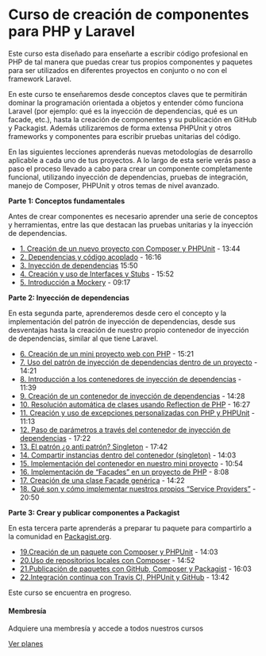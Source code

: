 # Curso de creación de componentes para PHP y Laravel

Este curso esta diseñado para enseñarte a escribir código profesional en PHP de tal manera que puedas crear tus propios componentes y paquetes para ser utilizados en diferentes proyectos en conjunto o no con el framework Laravel.

En este curso te enseñaremos desde conceptos claves que te permitirán dominar la programación orientada a objetos y entender cómo funciona Laravel (por ejemplo: qué es la inyección de dependencias, qué es un facade, etc.), hasta la creación de componentes y su publicación en GitHub y Packagist. Además utilizaremos de forma extensa PHPUnit y otros frameworks y componentes para escribir pruebas unitarias del código.

En las siguientes lecciones aprenderás nuevas metodologías de desarrollo aplicable a cada uno de tus proyectos. A lo largo de esta serie verás paso a paso el proceso llevado a cabo para crear un componente completamente funcional, utilizando inyección de dependencias, pruebas de integración, manejo de Composer, PHPUnit y otros temas de nivel avanzado.

**<u class="ico-b"></u>Parte 1: Conceptos fundamentales**

Antes de crear componentes es necesario aprender una serie de conceptos y herramientas, entre las que destacan las pruebas unitarias y la inyección de dependencias.

*   [1\. Creación de un nuevo proyecto con Composer y PHPUnit](https://styde.net/creacion-de-un-nuevo-proyecto-con-composer-y-phpunit/) - 13:44
*   [2\. Dependencias y código acoplado](https://styde.net/dependencias-y-codigo-acoplado/) - 16:16
*   [3\. Inyección de dependencias](https://styde.net/inyeccion-de-dependencias/)&nbsp;15:50
*   [4\. Creación y uso de Interfaces y Stubs](https://styde.net/interfaces-y-stubs/) - 15:52
*   [5\. Introducción a Mockery](https://styde.net/introduccion-a-mockery/) - 09:17

**<u class="ico-b"></u>Parte 2: Inyección de dependencias**

En esta segunda parte, aprenderemos desde cero el concepto y la implementación del patrón de inyección de dependencias, desde sus desventajas hasta la creación de nuestro propio contenedor de inyección de dependencias, similar al que tiene Laravel.

*   [6\. Creación de un mini proyecto web con PHP](https://styde.net/creacion-de-un-mini-proyecto-web-con-php/) - 15:21
*   [7\. Uso del patrón de inyección de dependencias dentro de un proyecto](https://styde.net/uso-del-patron-de-inyeccion-de-dependencias-dentro-de-un-proyecto/) - 14:21
*   [8\. Introducción a los contenedores de inyección de dependencias](https://styde.net/introduccion-a-los-contenedores-de-inyeccion-de-dependencias/) - 11:39
*   [9\. Creación de un contenedor de inyección de dependencias](https://styde.net/creacion-de-un-contenedor-de-inyeccion-de-dependencias-para-php/)  - 14:28
*   [10\. Resolución automática de clases usando Reflection de PHP](https://styde.net/resolucion-automatica-de-clases-usando-reflection-de-php/)  - 16:27
*   [11\. Creación y uso de excepciones personalizadas con PHP y PHPUnit](https://styde.net/creacion-y-uso-de-excepciones-personalizadas-con-php-y-phpunit/)  - 11:13
*   [12\. Paso de parámetros a través del contenedor de inyección de dependencias](https://styde.net/paso-de-argumentos-a-traves-del-contenedor-de-inyeccion-de-dependencias/)  - 17:22
*   [13\. El patrón ¿o anti patrón? Singleton](https://styde.net/el-patron-o-anti-patron-singleton/)  - 17:42
*   [14\. Compartir instancias dentro del contenedor (singleton)](https://styde.net/compartir-instancias-dentro-del-contenedor-singleton/)  - 14:03
*   [15\. Implementación del contenedor en nuestro mini proyecto](https://styde.net/implementacion-del-contenedor-en-nuestro-mini-proyecto/)  - 10:54
*   [16\. Implementación de “Facades” en un proyecto de PHP](https://styde.net/implementacion-de-facades-en-un-proyecto-de-php/) - 8:08
*   [17\. Creación de una clase Facade genérica](https://styde.net/creacion-de-una-clase-facade-generica/) - 14:22
*   [18\. Qué son y cómo implementar nuestros propios “Service Providers”](https://styde.net/que-son-y-como-crear-tus-propios-service-providers/)  - 20:50

**<u class="ico-b"></u>Parte 3: Crear y publicar componentes a Packagist**

En esta tercera parte aprenderás a preparar tu paquete para compartirlo a la comunidad en [Packagist.org](https://packagist.org/).

*   [19\.Creación de un paquete con Composer y PHPUnit](https://styde.net/creacion-de-un-paquete-con-composer-y-phpunit/) - 14:03
*   [20\.Uso de repositorios locales con Composer](https://styde.net/uso-de-repositorios-locales-con-composer/) - 14:52
*   [21\.Publicación de paquetes con GitHub, Composer y Packagist](https://styde.net/publicacion-de-paquetes-con-github-composer-y-packagist/) - 16:03
*   [22\.Integración continua con Travis CI, PHPUnit y GitHub](https://styde.net/integracion-continua-con-travis-ci-phpunit-y-github/) - 13:42

Este curso se encuentra en progreso.

<div class="c2a-main">

#### Membresía

Adquiere una membresía y accede a todos nuestros cursos

[ Ver planes ](https://styde.net/planes)
